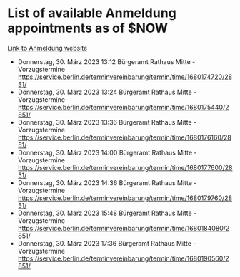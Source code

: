 # List of available Anmeldung appointments as of $NOW
[Link to Anmeldung website](https://service.berlin.de/terminvereinbarung/termin/tag.php?termin=1&anliegen[]=120686&dienstleisterlist=122210,122217,327316,122219,327312,122227,327314,122231,327346,122243,327348,122254,122252,329742,122260,329745,122262,329748,122271,327278,122273,327274,122277,327276,330436,122280,327294,122282,327290,122284,327292,122291,327270,122285,327266,122286,327264,122296,327268,150230,329760,122297,327286,122294,327284,122312,329763,122314,329775,122304,327330,122311,327334,122309,327332,317869,122281,327352,122279,329772,122283,122276,327324,122274,327326,122267,329766,122246,327318,122251,327320,122257,327322,122208,327298,122226,327300&herkunft=http%3A%2F%2Fservice.berlin.de%2Fdienstleistung%2F120686%2F)
- Donnerstag, 30. März 2023 13:12 Bürgeramt Rathaus Mitte - Vorzugstermine https://service.berlin.de/terminvereinbarung/termin/time/1680174720/2851/
- Donnerstag, 30. März 2023 13:24 Bürgeramt Rathaus Mitte - Vorzugstermine https://service.berlin.de/terminvereinbarung/termin/time/1680175440/2851/
- Donnerstag, 30. März 2023 13:36 Bürgeramt Rathaus Mitte - Vorzugstermine https://service.berlin.de/terminvereinbarung/termin/time/1680176160/2851/
- Donnerstag, 30. März 2023 14:00 Bürgeramt Rathaus Mitte - Vorzugstermine https://service.berlin.de/terminvereinbarung/termin/time/1680177600/2851/
- Donnerstag, 30. März 2023 14:36 Bürgeramt Rathaus Mitte - Vorzugstermine https://service.berlin.de/terminvereinbarung/termin/time/1680179760/2851/
- Donnerstag, 30. März 2023 15:48 Bürgeramt Rathaus Mitte - Vorzugstermine https://service.berlin.de/terminvereinbarung/termin/time/1680184080/2851/
- Donnerstag, 30. März 2023 17:36 Bürgeramt Rathaus Mitte - Vorzugstermine https://service.berlin.de/terminvereinbarung/termin/time/1680190560/2851/
